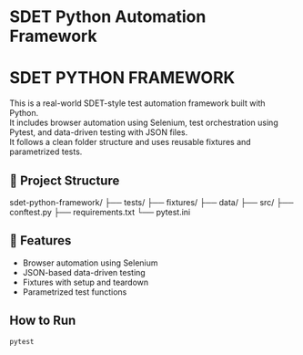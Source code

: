 # SDET Python Automation Framework

# SDET PYTHON FRAMEWORK

This is a real-world SDET-style test automation framework built with Python.  
It includes browser automation using Selenium, test orchestration using Pytest, and data-driven testing with JSON files.  
It follows a clean folder structure and uses reusable fixtures and parametrized tests.

## 📂 Project Structure

sdet-python-framework/
├── tests/
├── fixtures/
├── data/
├── src/
├── conftest.py
├── requirements.txt
└── pytest.ini

## 🔧 Features
- Browser automation using Selenium
- JSON-based data-driven testing
- Fixtures with setup and teardown
- Parametrized test functions
 
## How to Run
```bash
pytest